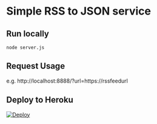 # Simple RSS to JSON service

## Run locally

```
node server.js
```

## Request Usage

e.g. http://localhost:8888/?url=https://rssfeedurl


## Deploy to Heroku

[![Deploy](https://www.herokucdn.com/deploy/button.svg)](https://heroku.com/deploy?template=https://github.com/jackysee/RssJson)

